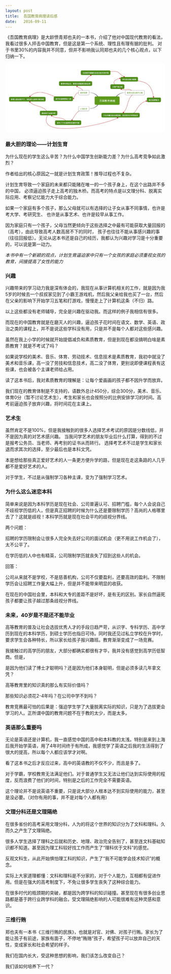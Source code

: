 ```yaml
---
layout: post
title:  吾国教育病理读后感
date:   2016-09-11
---
```


《吾国教育病理》是大龄愤青郑也夫的一本书，介绍了他对中国现代教育的看法，我看过很多人抨击中国教育，但是这是第一个系统、理性且有理有据的批判。
对于书里30%的内容我并不同意，但并不影响我认同郑也夫的几个核心观点，以下归纳一下。

<img src="/images/posts/edu-issue.png"/>

### 最大胆的理论——计划生育

为什么现在的学生这么辛苦？为什么中国学生创新能力差？为什么高考竞争如此激烈？

作者给出的核心原因之一就是计划生育政策！推导过程也不复杂。

计划生育导致一个家庭的未来都只能赌在唯一的一个孩子身上，在这个出路并不多的中国，
必须逼迫孩子走上高考的独木桥。而高考的特点是以文理分科、脱离实际应用、考察记忆能力大于综合能力。

如果一个家庭有多个孩子，那么父母就可以有选择的让子女从事不同事情，也许是考大学、考研究生、
也许是从事艺术、也许是较早从事工作。

因为家庭只有一个孩子，父母当然更倾向于这些选择之中最有可能获取大量回报的（高考），由此导致高考人数高居不下的同时，
孩子也往往不能从事感兴趣的事（往往回报低）。无论从这本书还是自己的经历，我都认为兴趣对学习是十分重要的，可以说是第一动力。

_本书中有一个新颖的观点，计划生育逼迫家中只有一个女孩的家庭必须重视女孩的教育，间接提高了女性的能力_

### 兴趣

兴趣带来的学习动力我是深有体会的，我现在从事计算机相关的工作，就是因为我5岁的时候去一个叔叔家见到了小霸王游戏机，然后我父亲给我也买了一台，然后在父亲的影响下开始学习五笔和打游戏，慢慢走上了计算机这条（不归）路。

以上这些都没有老师辅导，完全是兴趣在驱动我。而这样的例子我相信有很多。

而现在的中国教育就是在磨灭人的兴趣，逼迫孩子花时间在语文、数学、英语、政治之类的课程上，并不是说这些学科没有用，只是并不是每个人都对这些感兴趣。

虽然在我上小学的时候就开始提倡减负和素质教育，但是到现在都没搞明白啥是素质教育？就是不考试了吗？

如果说学校的美术、音乐、体育、劳动技术、信息技术是素质教育，我初中就没了美术和音乐课，高一没了劳技和信息技术，高二没了体育，更别说即便课程表有这些课，也会被各个主课老师给占用。

读了这本书后，我对素质教育的理解是：让每个爱画画的孩子都不因升学而放弃。

我们现在的教育体制是不支持的，语数外总计450分，综合300分，美术、音乐、体育0分（暂不讨论艺术生），考生和家长也会按照分的比例安排学习的时间。高考前逼迫孩子放弃兴趣，将时间花在主课上。

### 艺术生

虽然肯定不是100%，但是我接触到的很多人选择艺术考试的原因是分数线低，并不是因为真的对艺术感兴趣。
当我问学艺术的朋友毕业后什么打算，得到的不过是报考公务员、当老师、再考别的证书从而转行。
选择考艺术不过是学生和家长退而求其次的选择，至少最后也是本科文凭。

本是想给那些真正爱好艺术的人一条更方便升学的路，但是现在走这条路的人几乎都不是爱好艺术的人。

对于学生，不过是从强制学习各种主课，变为了强制学习艺术。

### 为什么这么迷恋本科

简单来说是因为本科学历是现在社会、公司普遍认可、招聘门槛，每个人会说自己不歧视学历低的人，但是真正招聘的时候为什么还是要限制学历？高尚的人格哪里去了？这就是歧视！本科学历就是现在社会平均的歧视分界线。

两个问题：

招聘的学历限制会让很多人完全失去好公司的面试机会（更不用说工作机会了），太不公平了。

在学历低的人中也有精英，公司限制学历就丧失了招到这些人的机会。

回答：

公司从来就不是学校，不是慈善机构，公司不仅要盈利，还要高效的盈利。不限制学历会让招聘工作量大幅上升，但是并不能带来明显的收获。

在现在的中国社会里，本科和大专的差距不是好坏，是有无的区别。家长自然逼死孩子都要让孩子越过那条歧视分界线。

### 未来，40岁是不是还不能毕业

高等教育的普及让社会选拔优秀人才的手段日趋严苛，从识字、专科学历、高中学历到现在的本科学历，到硕士学历也指日可待。同时我还见过私立学校在升学时，要求学生会各种特长，所以家长给孩子报兴趣班。教育渐渐变成了一场竞赛。

我接触过的高学历的朋友，大部分都确实都很有才华，我并没有感觉到高学历低智商。但是，

是因为他们读了博士才聪明吗？还是因为他们本身聪明，但是必须多读几年拿文凭？

高等教育里的知识真的那么有实际价值吗？

那些知识必须花2-4年吗？在公司中学不到吗？

教育竞赛最可怕的后果是：强迫学生学了大量脱离实际的知识，只是为了选拔更会学习的人。正所谓中国的教育问题不在于教的太少，而是太多。

### 英语那么重要吗

无论是英语还是计算机，我一直感觉中国的高中和本科教的太浅。特别是来到上海后我开始学英语，用了4年时间终于有所成，我感觉学了英语之后我的生活得到了很大的提高，所以每个人都应该学才对啊。

看了这本书之后才反应过来，高中的英语教的不仅不少，而且是多了。

对于学霸，学校教育无法满足他们。对于普通学生又无法让他们达到实际使用的程度，反而浪费了他们的时间，特别是之后的工作完全不需要英语。

这个理论并不是说英语不重要，只是说大部分人根本达不到实际使用的能力，甚至是没必要。（对你有用的事，并不是对每个人都有用）

### 文理分科还是文理隔绝

在很多省份的高考采用文理分科，人为的将这个世界的知识分为了文科和理科。久而久之产生了文理隔绝。

很多人学生选择了理科之后就和历史、地理、政治完全告别了，甚至连文科基础知识都不知道。甚至因为理工科较好找工作而产生了“理科优于文科”的感觉。

反观文科生，从此开始惧怕理工科的知识，产生了“我不可能学会技术知识”的概念。

实际上大家道理都懂：文科和理科是不分家的，对于个人能力，互相都有促进作用。但是在强大的高考制度下，不免让很多学生丧失了这种综合能力。

在很多时代的瓶颈期的突破，都是因为跨学科的知识碰撞。甚至现在有很多创业思路都是基于跨行业跨学科的融合。受文理隔绝影响的人可能很难有这种灵感和意识。

### 三维行贿

郑也夫有一本书《三维行贿的民族》，也就是对官、对佛、对孩子行贿。家长为了能让孩子有前途，家族有面子，不停地”贿赂”孩子，希望孩子可以放弃自己的天性，变成家长和社会希望的样子。

我们在国内长大，受这种思想的影响，我们该怎么改变自己？

我们该如何培养下一代？
